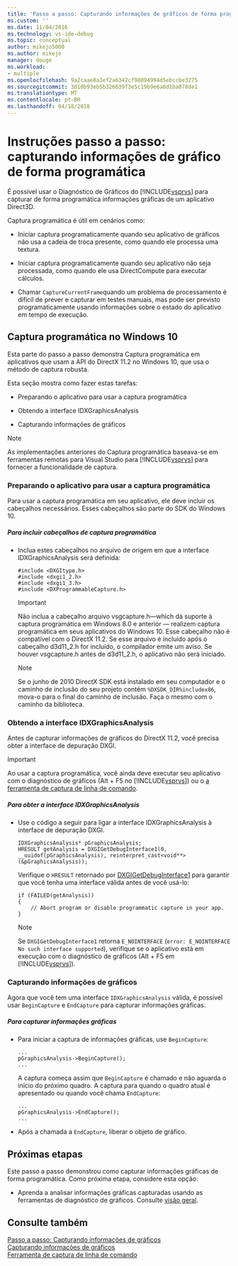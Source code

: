 ```yaml
---
title: 'Passo a passo: Capturando informações de gráficos de forma programática | Microsoft Docs'
ms.custom: ''
ms.date: 11/04/2016
ms.technology: vs-ide-debug
ms.topic: conceptual
author: mikejo5000
ms.author: mikejo
manager: douge
ms.workload:
- multiple
ms.openlocfilehash: 9a2caae8a3ef2a6342cf98094994d5ebccbe3275
ms.sourcegitcommit: 3d10b93eb5b326639f3e5c19b9e6a8d1ba078de1
ms.translationtype: MT
ms.contentlocale: pt-BR
ms.lasthandoff: 04/18/2018
---
```

# <a name="walkthrough-capturing-graphics-information-programmatically"></a>Instruções passo a passo: capturando informações de gráfico de forma programática
É possível usar o Diagnóstico de Gráficos do [!INCLUDE[vsprvs](../../code-quality/includes/vsprvs_md.md)] para capturar de forma programática informações gráficas de um aplicativo Direct3D.  
  
 Captura programática é útil em cenários como:  
  
-   Iniciar captura programaticamente quando seu aplicativo de gráficos não usa a cadeia de troca presente, como quando ele processa uma textura.  
  
-   Iniciar captura programaticamente quando seu aplicativo não seja processada, como quando ele usa DirectCompute para executar cálculos.  
  
-   Chamar `CaptureCurrentFrame`quando um problema de processamento é difícil de prever e capturar em testes manuais, mas pode ser previsto programaticamente usando informações sobre o estado do aplicativo em tempo de execução.  
  
##  <a name="CaptureDX11_2"></a> Captura programática no Windows 10  
 Esta parte do passo a passo demonstra Captura programática em aplicativos que usam a API do DirectX 11.2 no Windows 10, que usa o método de captura robusta.
  
 Esta seção mostra como fazer estas tarefas:  
  
-   Preparando o aplicativo para usar a captura programática  
  
-   Obtendo a interface IDXGraphicsAnalysis  
  
-   Capturando informações de gráficos  
  
> [!NOTE]
>  As implementações anteriores do Captura programática baseava-se em ferramentas remotas para Visual Studio para [!INCLUDE[vsprvs](../../code-quality/includes/vsprvs_md.md)] para fornecer a funcionalidade de captura.
  
### <a name="preparing-your-app-to-use-programmatic-capture"></a>Preparando o aplicativo para usar a captura programática  
 Para usar a captura programática em seu aplicativo, ele deve incluir os cabeçalhos necessários. Esses cabeçalhos são parte do SDK do Windows 10.  
  
##### <a name="to-include-programmatic-capture-headers"></a>Para incluir cabeçalhos de captura programática  
  
-   Inclua estes cabeçalhos no arquivo de origem em que a interface IDXGraphicsAnalysis será definida:  
  
    ```  
    #include <DXGItype.h>  
    #include <dxgi1_2.h>  
    #include <dxgi1_3.h>  
    #include <DXProgrammableCapture.h>  
    ```  
  
    > [!IMPORTANT]
    >  Não inclua a cabeçalho arquivo vsgcapture.h—which dá suporte à captura programática em Windows 8.0 e anterior — realizem captura programática em seus aplicativos do Windows 10. Esse cabeçalho não é compatível com o DirectX 11.2. Se esse arquivo é incluído após o cabeçalho d3d11_2.h for incluído, o compilador emite um aviso. Se houver vsgcapture.h antes de d3d11_2.h, o aplicativo não será iniciado.  
  
    > [!NOTE]
    >  Se o junho de 2010 DirectX SDK está instalado em seu computador e o caminho de inclusão do seu projeto contém `%DXSDK_DIR%includex86`, mova-o para o final do caminho de inclusão. Faça o mesmo com o caminho da biblioteca.  
  
### <a name="getting-the-idxgraphicsanalysis-interface"></a>Obtendo a interface IDXGraphicsAnalysis  
 Antes de capturar informações de gráficos do DirectX 11.2, você precisa obter a interface de depuração DXGI.  
  
> [!IMPORTANT]
>  Ao usar a captura programática, você ainda deve executar seu aplicativo com o diagnóstico de gráficos (Alt + F5 no [!INCLUDE[vsprvs](../../code-quality/includes/vsprvs_md.md)]) ou o [a ferramenta de captura de linha de comando](command-line-capture-tool.md).  
  
##### <a name="to-get-the-idxgraphicsanalysis-interface"></a>Para obter a interface IDXGraphicsAnalysis  
  
-   Use o código a seguir para ligar a interface IDXGraphicsAnalysis à interface de depuração DXGI.  
  
    ```  
    IDXGraphicsAnalysis* pGraphicsAnalysis;  
    HRESULT getAnalysis = DXGIGetDebugInterface1(0, __uuidof(pGraphicsAnalysis), reinterpret_cast<void**>(&pGraphicsAnalysis));  
    ```  
  
     Verifique o `HRESULT` retornado por [DXGIGetDebugInterface1](https://msdn.microsoft.com/library/windows/desktop/dn457937(v=vs.85).aspx) para garantir que você tenha uma interface válida antes de você usá-lo:  
  
    ```  
    if (FAILED(getAnalysis))  
    {  
        // Abort program or disable programmatic capture in your app.  
    }  
    ```  
  
    > [!NOTE]
    >  Se `DXGIGetDebugInterface1` retorna `E_NOINTERFACE` (`error: E_NOINTERFACE No such interface supported`), verifique se o aplicativo está em execução com o diagnóstico de gráficos (Alt + F5 em [!INCLUDE[vsprvs](../../code-quality/includes/vsprvs_md.md)]).  
  
### <a name="capturing-graphics-information"></a>Capturando informações de gráficos  
 Agora que você tem uma interface `IDXGraphicsAnalysis` válida, é possível usar `BeginCapture` e `EndCapture` para capturar informações gráficas.  
  
##### <a name="to-capture-graphics-information"></a>Para capturar informações gráficas  
  
- Para iniciar a captura de informações gráficas, use `BeginCapture`:  
  
    ```  
    ...  
    pGraphicsAnalysis->BeginCapture();  
    ...  
    ```  
  
     A captura começa assim que `BeginCapture` é chamado e não aguarda o início do próximo quadro. A captura para quando o quadro atual é apresentado ou quando você chama `EndCapture`:  
  
    ```  
    ...  
    pGraphicsAnalysis->EndCapture();  
    ...  
    ```  

- Após a chamada a `EndCapture`, liberar o objeto de gráfico. 
  
## <a name="next-steps"></a>Próximas etapas  
 Este passo a passo demonstrou como capturar informações gráficas de forma programática. Como próxima etapa, considere esta opção:  
  
-   Aprenda a analisar informações gráficas capturadas usando as ferramentas de diagnóstico de gráficos. Consulte [visão geral](overview-of-visual-studio-graphics-diagnostics.md).  
  
## <a name="see-also"></a>Consulte também  
 [Passo a passo: Capturando informações de gráficos](walkthrough-capturing-graphics-information.md)   
 [Capturando informações de gráficos](capturing-graphics-information.md)   
 [Ferramenta de captura de linha de comando](command-line-capture-tool.md)